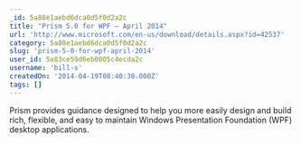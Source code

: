 ```yaml
---
_id: 5a88e1aebd6dca0d5f0d2a2c
title: "Prism 5.0 for WPF – April 2014"
url: 'http://www.microsoft.com/en-us/download/details.aspx?id=42537'
category: 5a88e1aebd6dca0d5f0d2a2c
slug: 'prism-5-0-for-wpf-april-2014'
user_id: 5a83ce59d6eb0005c4ecda2c
username: 'bill-s'
createdOn: '2014-04-19T08:40:38.000Z'
tags: []
---
```


Prism provides guidance designed to help you more easily design and build rich, flexible, and easy to maintain Windows Presentation Foundation (WPF) desktop applications.
